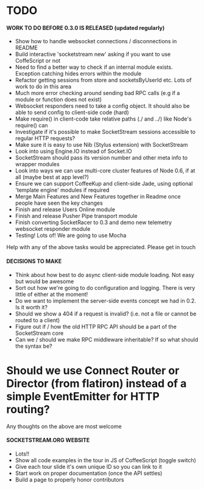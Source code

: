 TODO
====

#### WORK TO DO BEFORE 0.3.0 IS RELEASED (updated regularly)

* Show how to handle websocket connections / disconnections in README
* Build interactive 'socketstream new' asking if you want to use CoffeScript or not
* Need to find a better way to check if an internal module exists. Exception catching hides errors within the module
* Refactor getting sessions from store and socketsByUserId etc. Lots of work to do in this area
* Much more error checking around sending bad RPC calls (e.g if a module or function does not exist)
* Websocket responders need to take a config object. It should also be able to send config to client-side code (hard)
* Make require() in client-code take relative paths (./ and ../) like Node's require() can
* Investigate if it's possible to make SocketStream sessions accessible to regular HTTP requests?
* Make sure it is easy to use Nib (Stylus extension) with SocketStream
* Look into using Engine.IO instead of Socket.IO
* SocketStream should pass its version number and other meta info to wrapper modules
* Look into ways we can use multi-core cluster features of Node 0.6, if at all (maybe best at app level?)
* Ensure we can support CoffeeKup and client-side Jade, using optional 'template engine' modules if required
* Merge Main Features and New Features together in Readme once people have seen the key changes
* Finish and release Users Online module
* Finish and release Pusher Pipe transport module
* Finish converting SocketRacer to 0.3 and demo new telemetry websocket responder module
* Testing! Lots of! We are going to use Mocha

Help with any of the above tasks would be appreciated. Please get in touch


#### DECISIONS TO MAKE

* Think about how best to do async client-side module loading. Not easy but would be awesome
* Sort out how we're going to do configuration and logging. There is very little of either at the moment!
* Do we want to implement the server-side events concept we had in 0.2. Is it worth it?
* Should we show a 404 if a request is invalid? (i.e. not a file or cannot be routed to a client)
* Figure out if / how the old HTTP RPC API should be a part of the SocketStream core
* Can we / should we make RPC middleware inheritable? If so what should the syntax be?
# Should we use Connect Router or Director (from flatiron) instead of a simple EventEmitter for HTTP routing?

Any thoughts on the above are most welcome


#### SOCKETSTREAM.ORG WEBSITE

* Lots!!
* Show all code examples in the tour in JS of CoffeeScript (toggle switch)
* Give each tour slide it's own unique ID so you can link to it
* Start work on proper documentation (once the API settles)
* Build a page to properly honor contributors